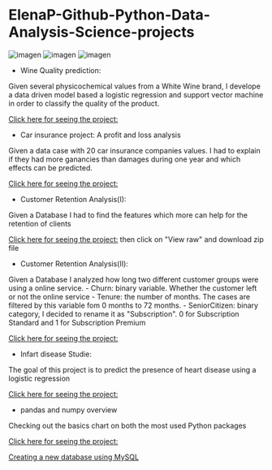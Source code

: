 # ElenaP-Github-Python-Data-Analysis-Science-projects

![imagen](https://user-images.githubusercontent.com/70054118/120040060-38c98600-c006-11eb-91dc-d4a7c6f66fc1.png) 
![imagen](https://user-images.githubusercontent.com/70054118/120040224-7201f600-c006-11eb-8b54-b14725d0c535.png)
![imagen](https://user-images.githubusercontent.com/70054118/120063224-6e05c080-c066-11eb-820c-89ac6cab6641.png)



- Wine Quality prediction:

Given several physicochemical values from a White Wine brand, I develope a data driven model based a logistic regression and support vector machine in order to classify the quality of the product.


[Click here for seeing the project:](https://github.com/ElenaP-Github/ORIGINAL-Python-Data-Analysis-projects/blob/main/White%20wine%20logistic%20regression--.ipynb)


- Car insurance project: A profit and loss analysis 

Given a data case with 20 car insurance companies values. I had to explain if they had more ganancies than damages during one year and which effects can be predicted.

[Click here for seeing the project:](https://github.com/ElenaP-Github/ORIGINAL-Python-Data-Analysis-projects/blob/main/Car%20insurance%20by%20Elena%20Pe%C3%B1a.ipynb)


- Customer Retention Analysis(I):

Given a Database I had to find the features which more can help for the retention of clients

[Click here for seeing the project:](https://github.com/ElenaP-Github/ORIGINAL-Python-Data-Analysis-projects/blob/main/Customer%20retention%20analysis%20Elena%20Pe%C3%B1a.rar)  then click on "View raw" and download zip file

- Customer Retention Analysis(II):

Given a Database I analyzed how long two different customer groups were using a online service.
     - Churn: binary variable. Whether the customer left or not the online service
     - Tenure: the number of months. The cases are filtered by this variable fom 0 months to 72 months.
     - SeniorCitizen: binary category, I decided to rename it as "Subscription". 0 for Subscription Standard and 1 for Subscription Premium
     
[Click here for seeing the project:](https://github.com/ElenaP-Github/ORIGINAL-Python-Data-Analysis-projects/blob/main/simple%20customer%20retention%20analysis.ipynb)



- Infart disease Studie:

The goal of this project is to predict the presence of heart disease using a logistic regression

[Click here for seeing the project:](https://github.com/ElenaP-Github/ORIGINAL-Python-Data-Analysis-projects/blob/main/Infart%20Disease-Definitive%20version-04-02-2021.ipynb)


- pandas and numpy overview

Checking out the basics chart on both the most used Python packages

[Click here for seeing the project:](https://github.com/ElenaP-Github/ORIGINAL-Python-Data-Analysis-projects/blob/main/pandas%20and%20numpy%20overview.ipynb)




[Creating a new database using MySQL](https://github.com/ElenaP-Github/ORIGINAL-Python-Data-Analysis-projects/blob/main/clinic_sql_proyect.sql)
